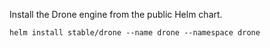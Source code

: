 Install the Drone engine from the public Helm chart.

`helm install stable/drone --name drone --namespace drone`

